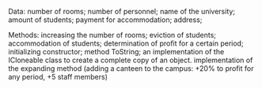 Data:
number of rooms;
number of personnel;
name of the university;
amount of students;
payment for accommodation;
address;

Methods:
increasing the number of rooms;
eviction of students;
accommodation of students;
determination of profit for a certain period;
initializing constructor;
method ToString;
an implementation of the ICloneable class to create a complete copy of an object.
implementation of the expanding method (adding a canteen to the campus: +20% to profit for any period, +5 staff members)